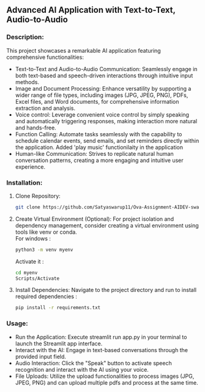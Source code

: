 ## Advanced AI Application with Text-to-Text, Audio-to-Audio

### Description:

This project showcases a remarkable AI application featuring comprehensive functionalities:

- Text-to-Text and Audio-to-Audio Communication: Seamlessly engage in both text-based and speech-driven interactions through intuitive input methods.
- Image and Document Processing: Enhance versatility by supporting a wider range of file types, including images (JPG, JPEG, PNG), PDFs, Excel files, and Word documents, for comprehensive information extraction and analysis.
- Voice control: Leverage convenient voice control by simply speaking and automatically triggering responses, making interaction more natural and hands-free.
- Function Calling: Automate tasks seamlessly with the capability to schedule calendar events, send emails, and set reminders directly within the application. Added 'play music' functionilaity in the application
- Human-like Communication: Strives to replicate natural human conversation patterns, creating a more engaging and intuitive user experience.

### Installation:

1. Clone Repository:
   ```bash
   git clone https://github.com/Satyaswarup11/Ova-Assignment-AIDEV-swarup.git
   ```

2. Create Virtual Environment (Optional): For project isolation and dependency management, consider creating a virtual environment using tools like venv or conda. <br>
   For windows :
   ```bash
   python3 -m venv myenv
   ```
   Activate it :
   ```bash
   cd myenv
   Scripts/Activate
   ```
4. Install Dependencies: Navigate to the project directory and run to install required dependencies :
   ```bash
   pip install -r requirements.txt 
   ```

 ### Usage:

- Run the Application: Execute streamlit run app.py in your terminal to launch the Streamlit app interface.
- Interact with the AI: Engage in text-based conversations through the provided input field.
- Audio Interaction: Click the "Speak" button to activate speech recognition and interact with the AI using your voice.
- File Uploads: Utilize the upload functionalities to process images (JPG, JPEG, PNG) and can upload multiple pdfs and process at the same time.

